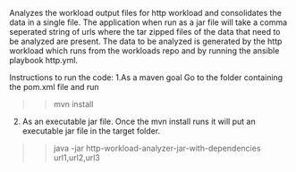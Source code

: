 Analyzes the workload output files for http workload
and consolidates the data in a single file.
  The application when run as a jar file will take a 
  comma seperated string of urls where the tar zipped 
  files of the data that need to be analyzed are present.
  The data to be analyzed is generated by the http workload
  which runs from the workloads repo and by running the
  ansible playbook http.yml.
       

Instructions to run the code:
1.As a maven goal
    Go to the folder containing the pom.xml file and run
>> mvn install
2. As an executable jar file.
   Once the mvn install runs it will put an executable jar 
   file in the target folder.
>> java -jar http-workload-analyzer-jar-with-dependencies url1,url2,url3       
